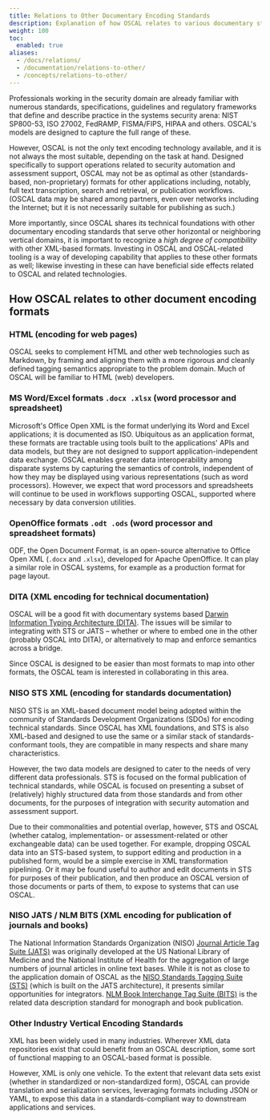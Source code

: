 ```yaml
---
title: Relations to Other Documentary Encoding Standards
description: Explanation of how OSCAL relates to various documentary standards.
weight: 100
toc:
  enabled: true
aliases:
  - /docs/relations/
  - /documentation/relations-to-other/
  - /concepts/relations-to-other/
---
```


Professionals working in the security domain are already familiar with numerous standards, specifications, guidelines and regulatory frameworks that define and describe practice in the systems security arena: NIST SP800-53, ISO 27002, FedRAMP, FISMA/FIPS, HIPAA and others. OSCAL's models are designed to capture the full range of these.

However, OSCAL is not the only text encoding technology available, and it is not always the most suitable, depending on the task at hand. Designed specifically to support operations related to security automation and assessment support, OSCAL may not be as optimal as other (standards-based, non-proprietary) formats for other applications including, notably, full text transcription, search and retrieval, or publication workflows. (OSCAL data may be shared among partners, even over networks including the Internet; but it is not necessarily suitable for publishing as such.)

More importantly, since OSCAL shares its technical foundations with other documentary encoding standards that serve other horizontal or neighboring vertical domains, it is important to recognize a *high degree of compatibility* with other XML-based formats. Investing in OSCAL and OSCAL-related tooling is a way of developing capability that applies to these other formats as well; likewise investing in these can have beneficial side effects related to OSCAL and related technologies.

## How OSCAL relates to other document encoding formats

### HTML (encoding for web pages)

OSCAL seeks to complement HTML and other web technologies such as Markdown, by framing and aligning them with a more rigorous and cleanly defined tagging semantics appropriate to the problem domain. Much of OSCAL will be familiar to HTML (web) developers.

### MS Word/Excel formats <code>.docx .xlsx</code> (word processor and spreadsheet)

Microsoft's Office Open XML is the format underlying its Word and Excel applications; it is documented as ISO. Ubiquitous as an application format, these formats are tractable using tools built to the applications' APIs and data models, but they are not designed to support application-independent data exchange. OSCAL enables greater data interoperability among disparate systems by capturing the semantics of controls, independent of how they may be displayed using various representations (such as word processors). However, we expect that word processors and spreadsheets will continue to be used in workflows supporting OSCAL, supported where necessary by data conversion utilities.

### OpenOffice formats <code>.odt .ods</code> (word processor and spreadsheet formats)

ODF, the Open Document Format, is an open-source alternative to Office Open XML (<code>.docx</code> and <code>.xlsx</code>), developed for Apache OpenOffice. It can play a similar role in OSCAL systems, for example as a production format for page layout.

### DITA (XML encoding for technical documentation)

OSCAL will be a good fit with documentary systems based [Darwin Information Typing Architecture (DITA)](https://en.wikipedia.org/wiki/Darwin_Information_Typing_Architecture). The issues will be similar to integrating with STS or JATS – whether or where to embed one in the other (probably OSCAL into DITA), or alternatively to map and enforce semantics across a bridge.

Since OSCAL is designed to be easier than most formats to map into other formats, the OSCAL team is interested in collaborating in this area.

### NISO STS XML (encoding for standards documentation)

NISO STS is an XML-based document model being adopted within the community of Standards Development Organizations (SDOs) for encoding technical standards. Since OSCAL has XML foundations, and STS is also XML-based and designed to use the same or a similar stack of standards-conformant tools, they are compatible in many respects and share many characteristics.

However, the two data models are designed to cater to the needs of very different data professionals. STS is focused on the formal publication of technical standards, while OSCAL is focused on presenting a subset of (relatively) highly structured data from those standards and from other documents, for the purposes of integration with security automation and assessment support.

Due to their commonalities and potential overlap, however, STS and OSCAL (whether catalog, implementation- or assessment-related or other exchangeable data) can be used together. For example, dropping OSCAL data into an STS-based system, to support editing and production in a published form, would be a simple exercise in XML transformation pipelining. Or it may be found useful to author and edit documents in STS for purposes of their publication, and then produce an OSCAL version of those documents or parts of them, to expose to systems that can use OSCAL.

### NISO JATS / NLM BITS (XML encoding for publication of journals and books)

The National Information Standards Organization (NISO) [Journal Article Tag Suite (JATS)](https://www.niso.org/standards-committees/jats) was originally developed at the US National Library of Medicine and the National Institute of Health for the aggregation of large numbers of journal articles in online text bases. While it is not as close to the application domain of OSCAL as the [NISO Standards Tagging Suite (STS)](https://www.niso.org/standards-committees/sts) (which is built on the JATS architecture), it presents similar opportunities for integrators. [NLM Book Interchange Tag Suite (BITS)](https://jats.nlm.nih.gov/extensions/bits/) is the related data description standard for monograph and book publication.

### Other Industry Vertical Encoding Standards

XML has been widely used in many industries. Wherever XML data repositories exist that could benefit from an OSCAL description, some sort of functional mapping to an OSCAL-based format is possible.

However, XML is only one vehicle. To the extent that relevant data sets exist (whether in standardized or non-standardized form), OSCAL can provide translation and serialization services, leveraging formats including JSON or YAML, to expose this data in a standards-compliant way to downstream applications and services.

